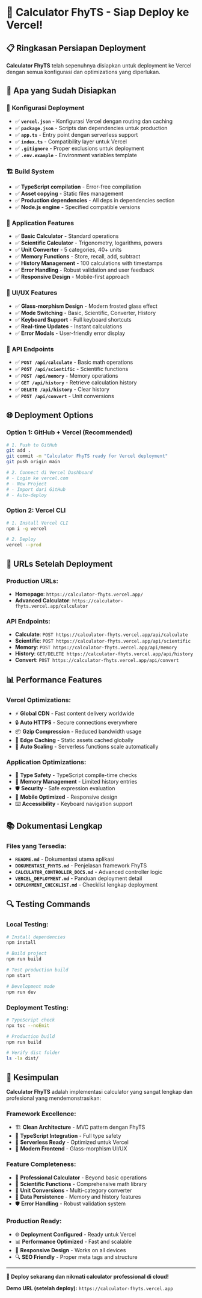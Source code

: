 # 🎉 Calculator FhyTS - Siap Deploy ke Vercel!

## 📋 Ringkasan Persiapan Deployment

**Calculator FhyTS** telah sepenuhnya disiapkan untuk deployment ke Vercel dengan semua konfigurasi dan optimizations yang diperlukan.

## 🚀 Apa yang Sudah Disiapkan

### 🔧 **Konfigurasi Deployment**
- ✅ **`vercel.json`** - Konfigurasi Vercel dengan routing dan caching
- ✅ **`package.json`** - Scripts dan dependencies untuk production
- ✅ **`app.ts`** - Entry point dengan serverless support
- ✅ **`index.ts`** - Compatibility layer untuk Vercel
- ✅ **`.gitignore`** - Proper exclusions untuk deployment
- ✅ **`.env.example`** - Environment variables template

### 🏗️ **Build System**
- ✅ **TypeScript compilation** - Error-free compilation
- ✅ **Asset copying** - Static files management
- ✅ **Production dependencies** - All deps in dependencies section
- ✅ **Node.js engine** - Specified compatible versions

### 🧮 **Application Features**
- ✅ **Basic Calculator** - Standard operations
- ✅ **Scientific Calculator** - Trigonometry, logarithms, powers
- ✅ **Unit Converter** - 5 categories, 40+ units
- ✅ **Memory Functions** - Store, recall, add, subtract
- ✅ **History Management** - 100 calculations with timestamps
- ✅ **Error Handling** - Robust validation and user feedback
- ✅ **Responsive Design** - Mobile-first approach

### 🎨 **UI/UX Features**
- ✅ **Glass-morphism Design** - Modern frosted glass effect
- ✅ **Mode Switching** - Basic, Scientific, Converter, History
- ✅ **Keyboard Support** - Full keyboard shortcuts
- ✅ **Real-time Updates** - Instant calculations
- ✅ **Error Modals** - User-friendly error display

### 🔌 **API Endpoints**
- ✅ **`POST /api/calculate`** - Basic math operations
- ✅ **`POST /api/scientific`** - Scientific functions
- ✅ **`POST /api/memory`** - Memory operations
- ✅ **`GET /api/history`** - Retrieve calculation history
- ✅ **`DELETE /api/history`** - Clear history
- ✅ **`POST /api/convert`** - Unit conversions

## 🌐 Deployment Options

### **Option 1: GitHub + Vercel (Recommended)**
```bash
# 1. Push to GitHub
git add .
git commit -m "Calculator FhyTS ready for Vercel deployment"
git push origin main

# 2. Connect di Vercel Dashboard
# - Login ke vercel.com
# - New Project
# - Import dari GitHub
# - Auto-deploy
```

### **Option 2: Vercel CLI**
```bash
# 1. Install Vercel CLI
npm i -g vercel

# 2. Deploy
vercel --prod
```

## 🎯 URLs Setelah Deployment

### **Production URLs:**
- **Homepage**: `https://calculator-fhyts.vercel.app/`
- **Advanced Calculator**: `https://calculator-fhyts.vercel.app/calculator`

### **API Endpoints:**
- **Calculate**: `POST https://calculator-fhyts.vercel.app/api/calculate`
- **Scientific**: `POST https://calculator-fhyts.vercel.app/api/scientific`
- **Memory**: `POST https://calculator-fhyts.vercel.app/api/memory`
- **History**: `GET/DELETE https://calculator-fhyts.vercel.app/api/history`
- **Convert**: `POST https://calculator-fhyts.vercel.app/api/convert`

## 📊 Performance Features

### **Vercel Optimizations:**
- ⚡ **Global CDN** - Fast content delivery worldwide
- 🔒 **Auto HTTPS** - Secure connections everywhere
- 📦 **Gzip Compression** - Reduced bandwidth usage
- 🎯 **Edge Caching** - Static assets cached globally
- 🔄 **Auto Scaling** - Serverless functions scale automatically

### **Application Optimizations:**
- 🚀 **Type Safety** - TypeScript compile-time checks
- 💾 **Memory Management** - Limited history entries
- 🛡️ **Security** - Safe expression evaluation
- 📱 **Mobile Optimized** - Responsive design
- ⌨️ **Accessibility** - Keyboard navigation support

## 📚 Dokumentasi Lengkap

### **Files yang Tersedia:**
- **`README.md`** - Dokumentasi utama aplikasi
- **`DOKUMENTASI_FHYTS.md`** - Penjelasan framework FhyTS
- **`CALCULATOR_CONTROLLER_DOCS.md`** - Advanced controller logic
- **`VERCEL_DEPLOYMENT.md`** - Panduan deployment detail
- **`DEPLOYMENT_CHECKLIST.md`** - Checklist lengkap deployment

## 🔍 Testing Commands

### **Local Testing:**
```bash
# Install dependencies
npm install

# Build project
npm run build

# Test production build
npm start

# Development mode
npm run dev
```

### **Deployment Testing:**
```bash
# TypeScript check
npx tsc --noEmit

# Production build
npm run build

# Verify dist folder
ls -la dist/
```

## 🎉 Kesimpulan

**Calculator FhyTS** adalah implementasi calculator yang sangat lengkap dan profesional yang mendemonstrasikan:

### **Framework Excellence:**
- 🏗️ **Clean Architecture** - MVC pattern dengan FhyTS
- 🔧 **TypeScript Integration** - Full type safety
- 🎯 **Serverless Ready** - Optimized untuk Vercel
- 📱 **Modern Frontend** - Glass-morphism UI/UX

### **Feature Completeness:**
- 🧮 **Professional Calculator** - Beyond basic operations
- 🔬 **Scientific Functions** - Comprehensive math library
- 🔄 **Unit Conversions** - Multi-category converter
- 💾 **Data Persistence** - Memory and history features
- 🛡️ **Error Handling** - Robust validation system

### **Production Ready:**
- 🌐 **Deployment Configured** - Ready untuk Vercel
- 📊 **Performance Optimized** - Fast and scalable
- 📱 **Responsive Design** - Works on all devices
- 🔍 **SEO Friendly** - Proper meta tags and structure

---

**🚀 Deploy sekarang dan nikmati calculator professional di cloud!**

**Demo URL (setelah deploy):** `https://calculator-fhyts.vercel.app`
